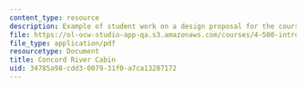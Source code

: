 ```yaml
---
content_type: resource
description: Example of student work on a design proposal for the course project.
file: https://ol-ocw-studio-app-qa.s3.amazonaws.com/courses/4-500-introduction-to-design-computing-fall-2008/34785a98cdd3007931f0a7ca13287172_assn1_8.pdf
file_type: application/pdf
resourcetype: Document
title: Concord River Cabin
uid: 34785a98-cdd3-0079-31f0-a7ca13287172
---
```

